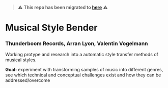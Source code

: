 > :warning: **This repo has been migrated to [here](https://github.com/ThunderboomRecords/GenreBender)** :warning:

# Musical Style Bender
### Thunderboom Records, Arran Lyon, Valentin Vogelmann

Working protype and research into a automatic style transfer methods of musical styles.

**Goal:** experiment with transforming samples of music into different genres, see which technical and conceptual challenges exist and how they can be addressed/overcome


